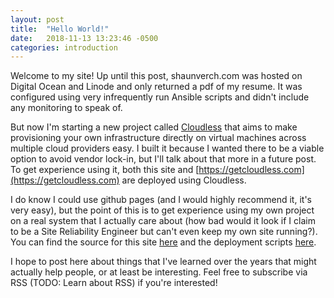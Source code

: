 ```yaml
---
layout: post
title:  "Hello World!"
date:   2018-11-13 13:23:46 -0500
categories: introduction
---
```

Welcome to my site!  Up until this post, shaunverch.com was hosted on Digital
Ocean and Linode and only returned a pdf of my resume.  It was configured using
very infrequently run Ansible scripts and didn't include any monitoring to speak
of.

But now I'm starting a new project called [Cloudless](https://getcloudless.com)
that aims to make provisioning your own infrastructure directly on virtual
machines across multiple cloud providers easy.  I built it because I wanted
there to be a viable option to avoid vendor lock-in, but I'll talk about that
more in a future post.  To get experience using it, both this site and
[https://getcloudless.com](https://getcloudless.com) are deployed using
Cloudless.

I do know I could use github pages (and I would highly recommend it, it's very
easy), but the point of this is to get experience using my own project on a real
system that I actually care about (how bad would it look if I claim to be a Site
Reliability Engineer but can't even keep my own site running?).  You can find
the source for this site [here]() and the deployment scripts [here]().

I hope to post here about things that I've learned over the years that might
actually help people, or at least be interesting.  Feel free to subscribe via
RSS (TODO: Learn about RSS) if you're interested!
